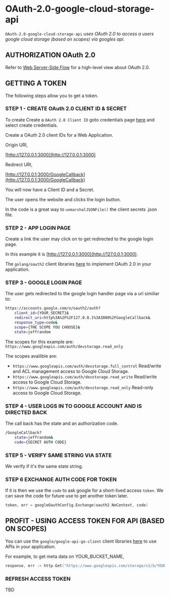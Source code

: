 # OAuth-2.0-google-cloud-storage-api

`OAuth-2.0-google-cloud-storage-api` _uses OAuth 2.0 to access a users google cloud storage (based on scopes) via googles api._

## AUTHORIZATION OAuth 2.0

Refer to
[Web Server-Side Flow](https://github.com/JeffDeCola/my-cheat-sheets/blob/master/OAuth-2.0-authorization-cheat-sheet/OAuth-2.0-authorization-web-server-app-flow.md)
for a high-level view about OAuth 2.0.

## GETTING A TOKEN

The following steps allow you to get a token.

### STEP 1 - CREATE OAuth 2.0 CLIENT ID & SECRET

To create Create a `OAuth 2.0 Client ID` goto credentials page
[here](https://console.developers.google.com/projectselector/apis/credentials)
and select create credentials.

Create a OAuth 2.0 client IDs for a Web Application.

Origin URI,

[http://127.0.0.1:3000](http://127.0.0.1:3000)

Redirect URI,

[http://127.0.0.1:3000/GoogleCallback](http://127.0.0.1:3000/GoogleCallback)

You will now have a Client ID and a Secret.

The user opens the website and clicks the login button.

In the code is a great way to `unmarshalJSONFile()` the client secrets .json file.

### STEP 2 - APP LOGIN PAGE

Create a link the user may click on to get redirected
to the google login page.

In this example it is [http://127.0.0.1:3000](http://127.0.0.1:3000).

The `golang/oauth2` client libraries
[here](https://github.com/golang/oauth2)
to implement OAuth 2.0 in your application.

### STEP 3 - GOOGLE LOGIN PAGE

The user gets redirected to the google login handler page via a url similiar to:

```bash
https://accounts.google.com/o/oauth2/auth?
    client_id={YOUR_SECRET}&
    redirect_uri=http%3A%2F%2F127.0.0.1%3A3000%2FGoogleCallback&
    response_type=code&
    scope={THE SCOPE YOU CHOOSE}&
    state=jeffrandom
```

The scopes for this example are:
`https://www.googleapis.com/auth/devstorage.read_only`

The scopes availible are:

* `https://www.googleapis.com/auth/devstorage.full_control`
  Read/write and ACL management access to Google Cloud Storage.
* `https://www.googleapis.com/auth/devstorage.read_write`
  Read/write access to Google Cloud Storage.
* `https://www.googleapis.com/auth/devstorage.read_only`
  Read-only access to Google Cloud Storage.

### STEP 4 - USER LOGS IN TO GOOGLE ACCOUNT AND IS DIRECTED BACK

The call back has the state and an authorization code.

```bash
/GoogleCallback?
    state=jeffrandom&
    code={SECRET AUTH CODE}
```

### STEP 5 - VERIFY SAME STRING VIA STATE

We verify if it's the same state string.

### STEP 6 EXCHANGE AUTH CODE FOR TOKEN

If it is then we use the `code` to ask google for a
short-lived access `token`. We can save the code for future
use to get another token later.

```go
token, err = googleOauthConfig.Exchange(oauth2.NoContext, code)
```

## PROFIT - USING ACCESS TOKEN FOR API (BASED ON SCOPES)

You can use the `google/google-api-go-client` client libraries
[here](https://github.com/google/google-api-go-client)
to use APIs in your application.

For example, to get meta data on YOUR_BUCKET_NAME,

```go
response, err := http.Get("https://www.googleapis.com/storage/v1/b/YOUR_BUCKET_NAME?access_token=" + token.AccessToken)
```

### REFRESH ACCESS TOKEN

TBD
